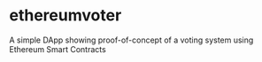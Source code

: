 # ethereumvoter
A simple DApp showing proof-of-concept of a voting system using Ethereum Smart Contracts
